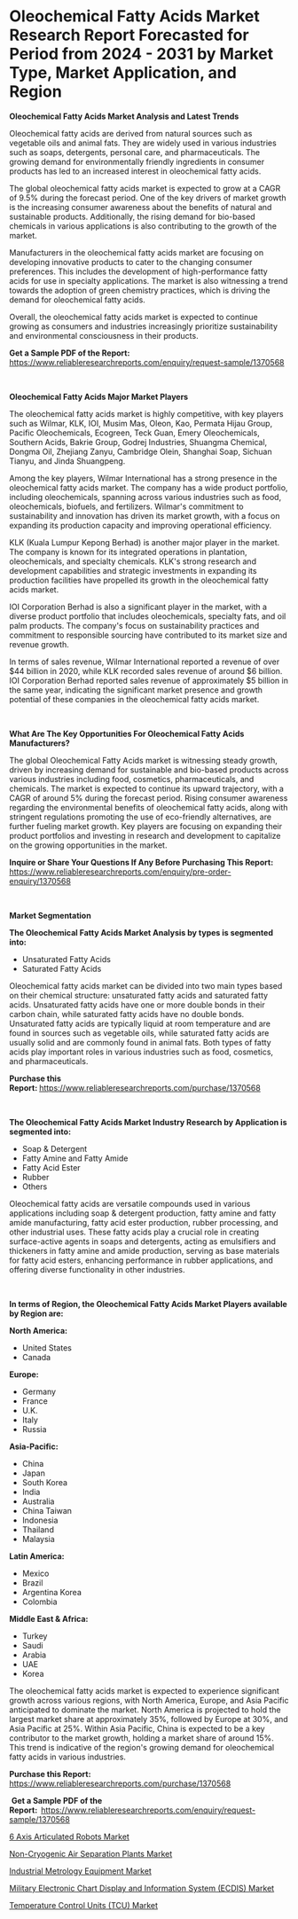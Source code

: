 <p><h1>Oleochemical Fatty Acids Market Research Report Forecasted for Period from 2024 -  2031 by Market Type, Market Application, and Region</h1></p><p><strong>Oleochemical Fatty Acids Market Analysis and Latest Trends</strong></p>
<p><p>Oleochemical fatty acids are derived from natural sources such as vegetable oils and animal fats. They are widely used in various industries such as soaps, detergents, personal care, and pharmaceuticals. The growing demand for environmentally friendly ingredients in consumer products has led to an increased interest in oleochemical fatty acids.</p><p>The global oleochemical fatty acids market is expected to grow at a CAGR of 9.5% during the forecast period. One of the key drivers of market growth is the increasing consumer awareness about the benefits of natural and sustainable products. Additionally, the rising demand for bio-based chemicals in various applications is also contributing to the growth of the market.</p><p>Manufacturers in the oleochemical fatty acids market are focusing on developing innovative products to cater to the changing consumer preferences. This includes the development of high-performance fatty acids for use in specialty applications. The market is also witnessing a trend towards the adoption of green chemistry practices, which is driving the demand for oleochemical fatty acids.</p><p>Overall, the oleochemical fatty acids market is expected to continue growing as consumers and industries increasingly prioritize sustainability and environmental consciousness in their products.</p></p>
<p><strong>Get a Sample PDF of the Report:&nbsp;</strong> <a href="https://www.reliableresearchreports.com/enquiry/request-sample/1370568">https://www.reliableresearchreports.com/enquiry/request-sample/1370568</a></p>
<p>&nbsp;</p>
<p><strong>Oleochemical Fatty Acids Major Market Players</strong></p>
<p><p>The oleochemical fatty acids market is highly competitive, with key players such as Wilmar, KLK, IOI, Musim Mas, Oleon, Kao, Permata Hijau Group, Pacific Oleochemicals, Ecogreen, Teck Guan, Emery Oleochemicals, Southern Acids, Bakrie Group, Godrej Industries, Shuangma Chemical, Dongma Oil, Zhejiang Zanyu, Cambridge Olein, Shanghai Soap, Sichuan Tianyu, and Jinda Shuangpeng.</p><p>Among the key players, Wilmar International has a strong presence in the oleochemical fatty acids market. The company has a wide product portfolio, including oleochemicals, spanning across various industries such as food, oleochemicals, biofuels, and fertilizers. Wilmar's commitment to sustainability and innovation has driven its market growth, with a focus on expanding its production capacity and improving operational efficiency.</p><p>KLK (Kuala Lumpur Kepong Berhad) is another major player in the market. The company is known for its integrated operations in plantation, oleochemicals, and specialty chemicals. KLK's strong research and development capabilities and strategic investments in expanding its production facilities have propelled its growth in the oleochemical fatty acids market.</p><p>IOI Corporation Berhad is also a significant player in the market, with a diverse product portfolio that includes oleochemicals, specialty fats, and oil palm products. The company's focus on sustainability practices and commitment to responsible sourcing have contributed to its market size and revenue growth.</p><p>In terms of sales revenue, Wilmar International reported a revenue of over $44 billion in 2020, while KLK recorded sales revenue of around $6 billion. IOI Corporation Berhad reported sales revenue of approximately $5 billion in the same year, indicating the significant market presence and growth potential of these companies in the oleochemical fatty acids market.</p></p>
<p>&nbsp;</p>
<p><strong>What Are The Key Opportunities For Oleochemical Fatty Acids Manufacturers?</strong></p>
<p><p>The global Oleochemical Fatty Acids market is witnessing steady growth, driven by increasing demand for sustainable and bio-based products across various industries including food, cosmetics, pharmaceuticals, and chemicals. The market is expected to continue its upward trajectory, with a CAGR of around 5% during the forecast period. Rising consumer awareness regarding the environmental benefits of oleochemical fatty acids, along with stringent regulations promoting the use of eco-friendly alternatives, are further fueling market growth. Key players are focusing on expanding their product portfolios and investing in research and development to capitalize on the growing opportunities in the market.</p></p>
<p><strong>Inquire or Share Your Questions If Any Before Purchasing This Report:</strong> <a href="https://www.reliableresearchreports.com/enquiry/pre-order-enquiry/1370568">https://www.reliableresearchreports.com/enquiry/pre-order-enquiry/1370568</a></p>
<p>&nbsp;</p>
<p><strong>Market Segmentation</strong></p>
<p><strong>The Oleochemical Fatty Acids Market Analysis by types is segmented into:</strong></p>
<p><ul><li>Unsaturated Fatty Acids</li><li>Saturated Fatty Acids</li></ul></p>
<p><p>Oleochemical fatty acids market can be divided into two main types based on their chemical structure: unsaturated fatty acids and saturated fatty acids. Unsaturated fatty acids have one or more double bonds in their carbon chain, while saturated fatty acids have no double bonds. Unsaturated fatty acids are typically liquid at room temperature and are found in sources such as vegetable oils, while saturated fatty acids are usually solid and are commonly found in animal fats. Both types of fatty acids play important roles in various industries such as food, cosmetics, and pharmaceuticals.</p></p>
<p><strong>Purchase this Report:&nbsp;</strong><a href="https://www.reliableresearchreports.com/purchase/1370568">https://www.reliableresearchreports.com/purchase/1370568</a></p>
<p>&nbsp;</p>
<p><strong>The Oleochemical Fatty Acids Market Industry Research by Application is segmented into:</strong></p>
<p><ul><li>Soap & Detergent</li><li>Fatty Amine and Fatty Amide</li><li>Fatty Acid Ester</li><li>Rubber</li><li>Others</li></ul></p>
<p><p>Oleochemical fatty acids are versatile compounds used in various applications including soap & detergent production, fatty amine and fatty amide manufacturing, fatty acid ester production, rubber processing, and other industrial uses. These fatty acids play a crucial role in creating surface-active agents in soaps and detergents, acting as emulsifiers and thickeners in fatty amine and amide production, serving as base materials for fatty acid esters, enhancing performance in rubber applications, and offering diverse functionality in other industries.</p></p>
<p>&nbsp;</p>
<p><strong>In terms of Region, the Oleochemical Fatty Acids Market Players available by Region are:</strong></p>
<p>
    <p> <strong> North America: </strong>
        <ul>
            <li>United States</li>
            <li>Canada</li>
        </ul>
        </p> 
    <p> <strong> Europe: </strong>
        <ul>
            <li>Germany</li>
            <li>France</li>
            <li>U.K.</li>
            <li>Italy</li>
            <li>Russia</li>
        </ul>
        </p> 
    <p> <strong> Asia-Pacific: </strong>
        <ul>
            <li>China</li>
            <li>Japan</li>
            <li>South Korea</li>
            <li>India</li>
            <li>Australia</li>
            <li>China Taiwan</li>
            <li>Indonesia</li>
            <li>Thailand</li>
            <li>Malaysia</li>
        </ul>
        </p> 
    <p> <strong> Latin America: </strong>
        <ul>
            <li>Mexico</li>
            <li>Brazil</li>
            <li>Argentina Korea</li>
            <li>Colombia</li>
        </ul>
        </p> 
    <p> <strong> Middle East & Africa: </strong>
        <ul>
            <li>Turkey</li>
            <li>Saudi</li>
            <li>Arabia</li>
            <li>UAE</li>
            <li>Korea</li>
        </ul>
    </p>
    </p>
<p><p>The oleochemical fatty acids market is expected to experience significant growth across various regions, with North America, Europe, and Asia Pacific anticipated to dominate the market. North America is projected to hold the largest market share at approximately 35%, followed by Europe at 30%, and Asia Pacific at 25%. Within Asia Pacific, China is expected to be a key contributor to the market growth, holding a market share of around 15%. This trend is indicative of the region's growing demand for oleochemical fatty acids in various industries.</p></p>
<p><strong>Purchase this Report: </strong><a href="https://www.reliableresearchreports.com/purchase/1370568">https://www.reliableresearchreports.com/purchase/1370568</a></p>
<p>&nbsp;<strong>Get a Sample PDF of the Report:&nbsp;&nbsp;</strong><a href="https://www.reliableresearchreports.com/enquiry/request-sample/1370568">https://www.reliableresearchreports.com/enquiry/request-sample/1370568</a></p>
<p><strong></strong></p>
<p><p><a href="https://medium.com/p/d94e50d8b7f7/edit">6 Axis Articulated Robots Market</a></p><p><a href="https://medium.com/p/efa98cda7044/edit">Non-Cryogenic Air Separation Plants Market</a></p><p><a href="https://medium.com/p/282c54006055/edit">Industrial Metrology Equipment Market</a></p><p><a href="https://medium.com/p/f5211c912d74/edit">Military Electronic Chart Display and Information System (ECDIS) Market</a></p><p><a href="https://github.com/ruddyyedelwadw/Market-Research-Report-List-1/blob/main/temperature-control-units-tcu-market.md">Temperature Control Units (TCU) Market</a></p></p>